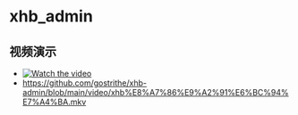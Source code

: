# xhb_admin
## 视频演示
- [![Watch the video](https://i.imgur.com/vKb2F1B.png)](video/xhb%E8%A7%86%E9%A2%91%E6%BC%94%E7%A4%BA.mkv)
- https://github.com/gostrithe/xhb-admin/blob/main/video/xhb%E8%A7%86%E9%A2%91%E6%BC%94%E7%A4%BA.mkv
